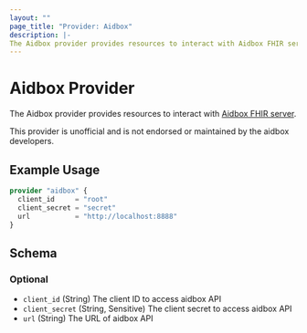 ```yaml
---
layout: ""
page_title: "Provider: Aidbox"
description: |-
The Aidbox provider provides resources to interact with Aidbox FHIR server.
---
```


# Aidbox Provider

The Aidbox provider provides resources to interact with [Aidbox FHIR server](https://www.health-samurai.io/aidbox).

This provider is unofficial and is not endorsed or maintained by the aidbox developers.

## Example Usage

```terraform
provider "aidbox" {
  client_id     = "root"
  client_secret = "secret"
  url           = "http://localhost:8888"
}
```

<!-- schema generated by tfplugindocs -->
## Schema

### Optional

- `client_id` (String) The client ID to access aidbox API
- `client_secret` (String, Sensitive) The client secret to access aidbox API
- `url` (String) The URL of aidbox API